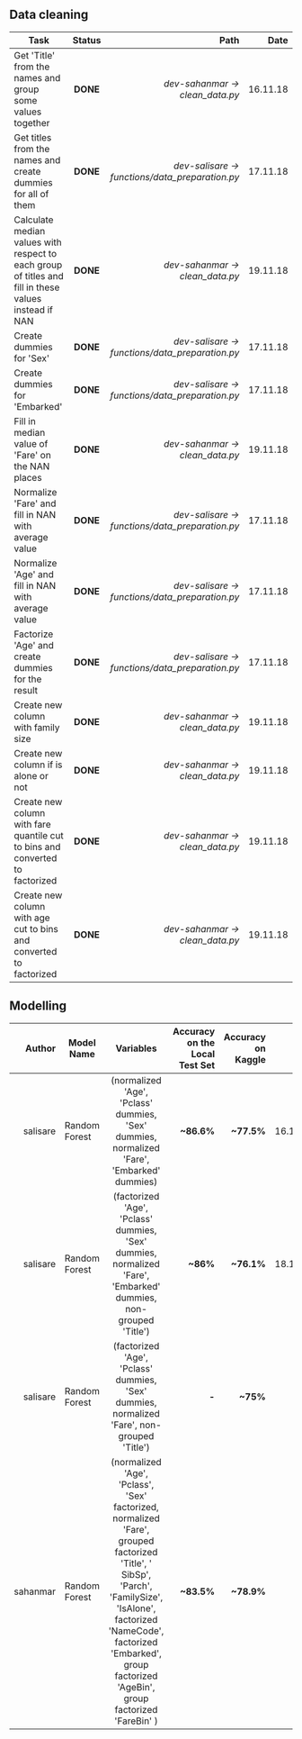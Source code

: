 ## Data cleaning

| Task        | Status           | Path  | Date |
| ------------- |:-------------:| -----:| ------:|
| Get 'Title' from the names and group some values together | **DONE** | *dev-sahanmar -> clean_data.py* | 16.11.18 |
| Get titles from the names and create dummies for all of them | **DONE** | *dev-salisare -> functions/data_preparation.py* | 17.11.18 |
| Calculate median values with respect to each group of titles and fill in these values instead if NAN | **DONE** | *dev-sahanmar -> clean_data.py* | 19.11.18 |
| Create dummies for 'Sex' | **DONE** | *dev-salisare -> functions/data_preparation.py* | 17.11.18 |
| Create dummies for 'Embarked' | **DONE** | *dev-salisare -> functions/data_preparation.py* | 17.11.18 |
| Fill in median value of 'Fare' on the NAN places | **DONE** | *dev-sahanmar -> clean_data.py* | 19.11.18 |
| Normalize 'Fare' and fill in NAN with average value | **DONE** | *dev-salisare -> functions/data_preparation.py* | 17.11.18 |
| Normalize 'Age' and fill in NAN with average value | **DONE** | *dev-salisare -> functions/data_preparation.py* | 17.11.18 |
| Factorize 'Age' and create dummies for the result | **DONE** | *dev-salisare -> functions/data_preparation.py* | 17.11.18 |
| Create new column with family size | **DONE** | *dev-sahanmar -> clean_data.py* | 19.11.18 |
| Create new column if is alone or not | **DONE** | *dev-sahanmar -> clean_data.py* | 19.11.18 |
| Create new column with fare quantile cut to bins and converted to factorized | **DONE** | *dev-sahanmar -> clean_data.py* | 19.11.18 |
| Create new column with age cut to bins and converted to factorized | **DONE** | *dev-sahanmar -> clean_data.py* | 19.11.18 |


## Modelling

| Author | Model Name | Variables | Accuracy on the Local Test Set | Accuracy on Kaggle | Date |
 -----:| ------------- |:-------------:| -----:| -----:| -----:|
salisare | Random Forest | (normalized 'Age', 'Pclass' dummies, 'Sex' dummies, normalized 'Fare', 'Embarked' dummies) | **~86.6%** | **~77.5%** | 16.11.18
salisare | Random Forest | (factorized 'Age', 'Pclass' dummies, 'Sex' dummies, normalized 'Fare', 'Embarked' dummies, non-grouped 'Title') | **~86%** | **~76.1%** | 18.11.18
salisare| Random Forest | (factorized 'Age', 'Pclass' dummies, 'Sex' dummies, normalized 'Fare', non-grouped 'Title') | **-** | **~75%** |
sahanmar| Random Forest | (normalized 'Age', 'Pclass', 'Sex' factorized, normalized 'Fare', grouped factorized 'Title', ' SibSp', 'Parch', 'FamilySize', 'IsAlone', factorized 'NameCode', factorized 'Embarked', group factorized 'AgeBin', group factorized 'FareBin' ) | **~83.5%** | **~78.9%** | 
